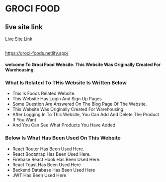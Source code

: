# GROCI FOOD

## live site link

[Live Site Link](https://groci-foods.netlify.app/)

##

https://groci-foods.netlify.app/

#### welcome To Groci Food Website. This Website Was Originally Created For Warehousing.

### What Is Related To THis Website Is Written Below

- This Is Foods Related Website.
- This Website Has Login And Sign Up Pages.
- Some Question Are Answered On The Blog Page Of The Website.
- This Website Was Originally Created For Warehousing.
- After Logging In To This Website, You Can Add And Delete The Product If You Want
- And You Can See What Products You Have Added

### Below Is What Has Been Used On This Website

- React Router Has Been Used Here.
- React Bootstrap Has Been Used Here.
- Firebase React Hook Has Been Used Here.
- React Toast Has Been Used Here
- Backend Database Has Been Used Here
- JWT Has Been Used Here

